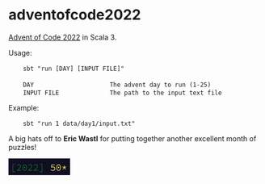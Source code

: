 # adventofcode2022
[Advent of Code 2022](https://adventofcode.com/2022) in Scala 3.

Usage:

        sbt "run [DAY] [INPUT FILE]"

        DAY                     The advent day to run (1-25)
        INPUT FILE              The path to the input text file

Example:

		sbt "run 1 data/day1/input.txt"
		
A big hats off to **Eric Wastl** for putting together another excellent month of puzzles!

![alt text](https://github.com/marty777/adventofcode2022/blob/main/complete.png "All done")